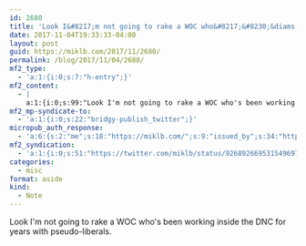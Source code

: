 ```yaml
---
id: 2680
title: 'Look I&#8217;m not going to rake a WOC who&#8217;&#8230;&diams;'
date: 2017-11-04T19:33:33-04:00
layout: post
guid: https://miklb.com/2017/11/2680/
permalink: /blog/2017/11/04/2680/
mf2_type:
  - 'a:1:{i:0;s:7:"h-entry";}'
mf2_content:
  - |
    a:1:{i:0;s:99:"Look I'm not going to rake a WOC who's been working inside the DNC for years with pseudo-liberals. ";}
mf2_mp-syndicate-to:
  - 'a:1:{i:0;s:22:"bridgy-publish_twitter";}'
micropub_auth_response:
  - 'a:6:{s:2:"me";s:18:"https://miklb.com/";s:9:"issued_by";s:34:"https://tokens.indieauth.com/token";s:9:"client_id";s:21:"https://quill.p3k.io/";s:9:"issued_at";s:10:"1509581839";s:5:"scope";s:13:"create update";s:5:"nonce";s:9:"267253281";}'
mf2_syndication:
  - 'a:1:{i:0;s:51:"https://twitter.com/miklb/status/926892669531549697";}'
categories:
  - misc
format: aside
kind:
  - Note
---
```

Look I'm not going to rake a WOC who's been working inside the DNC for years with pseudo-liberals. 